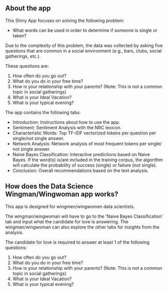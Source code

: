 ## About the app

This Shiny App focuses on solving the following problem: 

- What words can be used in order to determine if someone is single or taken?

Due to the complexity of this problem, the data was collected by asking five questions that are common in a social environment (e.g., bars, clubs, social gatherings, etc.).

These questions are:

1. How often do you go out?
2. What do you do in your free time?
3. How is your relationship with your parents? (Note: This is not a common topic in social gatherings)
4. What is your Ideal Vacation?
5. What is your typical evening?


The app contains the following tabs: 

- Introduction: Instructions about how to use the app. 
- Sentiment: Sentiment Analysis with the NRC lexicon.   
- Characteristic Words: Top TF-IDF vectorized tokens per question per single/not single answer. 
- Network Analysis: Network analysis of most frequent tokens per single/ not single answer. 
- Naive Bayes Classification: Interactive predictions based on Naive Bayes. If the word(s) is/are included in the training corpus, the algorithm will calculate the probability of success (single) or failure (not single).
- Conclusion: Overall recommendations based on the text analysis. 

## How does the Data Science Wingman/Wingwoman app works?

This app is designed for wingmen/wingwomen data scientists. <br>
    
The wingman/wingwoman will have to go to the 'Naive Bayes Classification' tab and input what the candidate for love is answering. The wingman/wingwoman can also explore the other tabs for insights from the analysis. 
<br>

The candidate for love is required to answer at least 1 of the following questions:
                         
1. How often do you go out?
2. What do you do in your free time?
3. How is your relationship with your parents? (Note: This is not a common topic in social gatherings)
4. What is your Ideal Vacation?
5. What is your typical evening?



